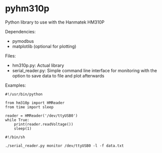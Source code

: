 # pyhm310p

Python library to use with the Hanmatek HM310P

Dependencies:
 - pymodbus
 - matplotlib (optional for plotting)

Files:
 - hm310p.py: Actual library
 - serial_reader.py: Simple command line interface for monitoring with the option to save data to file and plot afterwards

Examples:
```
#!/usr/bin/python

from hm310p import HMReader
from time import sleep

reader = HMReader('/dev/ttyUSB0')
while True:
    print(reader.readVoltage())
    sleep(1)
```

```
#!/bin/sh

./serial_reader.py monitor /dev/ttyUSB0 -l -f data.txt
```
